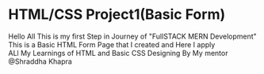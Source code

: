 # HTML/CSS Project1(Basic Form)
Hello All This is my first Step in Journey of "FullSTACK MERN Development" This is a Basic HTML Form Page that I created and Here I apply <br> 
ALl My Learnings of HTML and Basic CSS Designing By My mentor @Shraddha Khapra




